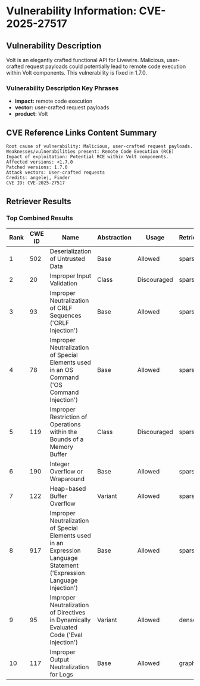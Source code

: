 # Vulnerability Information: CVE-2025-27517

## Vulnerability Description
Volt is an elegantly crafted functional API for Livewire. Malicious, user-crafted request payloads could potentially lead to remote code execution within Volt components. This vulnerability is fixed in 1.7.0.

### Vulnerability Description Key Phrases
- **impact:** remote code execution
- **vector:** user-crafted request payloads
- **product:** Volt

## CVE Reference Links Content Summary
```
Root cause of vulnerability: Malicious, user-crafted request payloads.
Weaknesses/vulnerabilities present: Remote Code Execution (RCE)
Impact of exploitation: Potential RCE within Volt components.
Affected versions: <1.7.0
Patched versions: 1.7.0
Attack vectors: User-crafted requests
Credits: angelej, Finder
CVE ID: CVE-2025-27517
```

## Retriever Results

### Top Combined Results

| Rank | CWE ID | Name | Abstraction | Usage  | Retrievers | Individual Scores |
|------|--------|------|-------------|-------|------------|-------------------|
| 1 | 502 | Deserialization of Untrusted Data | Base | Allowed | sparse | 0.049 |
| 2 | 20 | Improper Input Validation | Class | Discouraged | sparse | 0.048 |
| 3 | 93 | Improper Neutralization of CRLF Sequences ('CRLF Injection') | Base | Allowed | sparse | 0.047 |
| 4 | 78 | Improper Neutralization of Special Elements used in an OS Command ('OS Command Injection') | Base | Allowed | sparse | 0.046 |
| 5 | 119 | Improper Restriction of Operations within the Bounds of a Memory Buffer | Class | Discouraged | sparse | 0.046 |
| 6 | 190 | Integer Overflow or Wraparound | Base | Allowed | sparse | 0.046 |
| 7 | 122 | Heap-based Buffer Overflow | Variant | Allowed | sparse | 0.045 |
| 8 | 917 | Improper Neutralization of Special Elements used in an Expression Language Statement ('Expression Language Injection') | Base | Allowed | sparse | 0.045 |
| 9 | 95 | Improper Neutralization of Directives in Dynamically Evaluated Code ('Eval Injection') | Variant | Allowed | dense | 0.501 |
| 10 | 117 | Improper Output Neutralization for Logs | Base | Allowed | graph | 0.003 |


